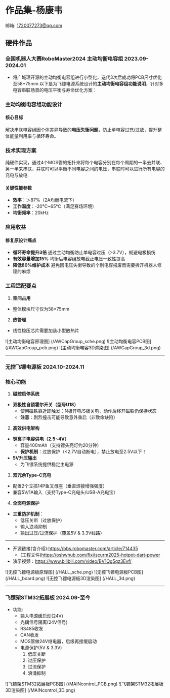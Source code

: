 # 作品集-杨康韦

邮箱: [1720077273@qq.com](mailto:1720077273@qq.com)

## 硬件作品

### 全国机器⼈⼤赛RoboMaster2024 主动均衡电容组 2023.09-2024.01

* 将⼴城理开源的主动均衡电容组进⾏⼩型化，迭代3次后成功将PCB尺⼨优化⾄58*75mm 以下是为飞镖电源系统设计的**主动均衡电容组功能说明**，针对多电容串联场景的电压平衡与寿命优化方案：


### **主动均衡电容组功能设计**

#### **核心目标**

解决串联电容组因个体差异导致的**电压失衡问题**，防止单电容过充/过放，提升整体能量利用率与循环寿命。


### **技术实现方案**

纯硬件实现，通过4个MOS管的拓扑来将每个电容分别在每个周期的一半去并联、另一半来串联，并联时可以平衡不同电容之间的电压，串联时可以进行所有电容的充电与放电

#### **关键性能参数**

* **效率**：＞87%（2A均衡电流下）
* **工作温度**：-20℃~65℃（满足赛场环境）
* **均衡频率**：20kHz

### **应用收益**

#### **修复原设计痛点**

* **循环寿命提升3倍**
通过主动均衡防止单电容过压（>3.7V），规避电极损伤
* **有效容量增加15%**
均衡后电容组放电截止电压一致性提高
* **降低80%维护成本**
避免因电压失衡导致的个别电容报废而需要拆开机器人修理的麻烦

### **工程适配要点**

1. **空间占用**
  * 整体模块尺寸仅为58*75mm
2. **热管理**
  * 线性稳压芯片需要加装小型散热片

![主动均衡电容原理图] (/AWCapGroup_sche.png)
![主动均衡电容PCB图] (/AWCapGroup_pcb.png)
![主动均衡电容3D渲染图] (/AWCapGroup_3d.png)


---
### 无控飞镖电源板 2024.10-2024.11

### **核心功能**

1. **磁控启停系统**
  * **双极性自锁霍尔开关（型号U18）**
    * 使用磁铁靠近即触发：N极开电/S极关电，动作后移开磁铁仍保持状态
    * **注意**：剧烈撞击可能导致意外重启（非致命缺陷）
2. **高效供电架构**
  * **锂离子电容供电（2.5~4V）**
    * 容量400mAh（支持镖头亮灯约20分钟）
    * **保护机制**：过放保护（<2.7V自动断电），禁止放电至2.5V以下！
  * **5V升压输出**
    * 为飞镖系统提供稳定主电源
3. **双冗余Type-C充电**
  * 配置2个立插14P鱼叉母座（垂直焊接增强强度）
  * 兼容5V/1A输入（支持Type-C充电头/USB-A充电宝）
4. **全面电源保护**
  * **三重防护机制**：
    * 低压关断（过放保护）
    * 输入浪涌抑制
    * 输出过压/过流保护（覆盖5V & 3.3V线路）

---

* 开源链接(含介绍):https://bbs.robomaster.com/article/714435
  * (工程文件)https://oshwhub.com/flxi/scurm2025-hotpot-dart-power
* 演示视频：https://www.bilibili.com/video/BV1Qg5qz3Evf/

  
![无控飞镖电源板原理图] (/HALL_sche.png)
![无控飞镖电源板PCB图] (/HALL_board.png)
![无控飞镖电源板3D渲染图] (/HALL_3d.png)

---
### 飞镖架STM32拓展板 2024.09-至今

* 功能:
  * 输入电源缓启动(24V)
  * 光耦信号隔离(24V信号)
  * RS485收发
  * CAN收发
  * MOS管做24V继电器，后级再接缓启动
  * 电源保护(5V & 3.3V)
    1. 低压关断
    2. 过压保护
    3. 过流保护
    4. 浪涌抑制

![飞镖架STM32拓展板PCB图] (/MAINcontrol_PCB.png)
![飞镖架STM32拓展板3D渲染图] (/MAINcontrol_3D.png)

